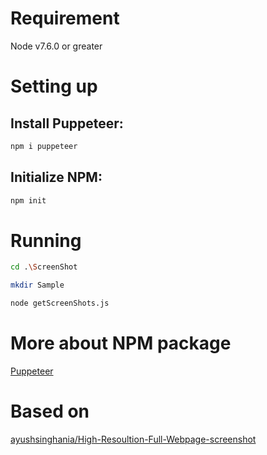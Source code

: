 # Requirement
Node v7.6.0 or greater

# Setting up
## Install Puppeteer:
~~~sh
npm i puppeteer
~~~

## Initialize NPM:
~~~sh
npm init
~~~

# Running
~~~sh
cd .\ScreenShot
~~~
    
~~~sh
mkdir Sample
~~~
    
~~~sh
node getScreenShots.js
~~~

# More about NPM package
[Puppeteer](https://www.npmjs.com/package/puppeteer)

# Based on
[ayushsinghania/High-Resoultion-Full-Webpage-screenshot](https://github.com/ayushsinghania/High-Resoultion-Full-Webpage-screenshot)
